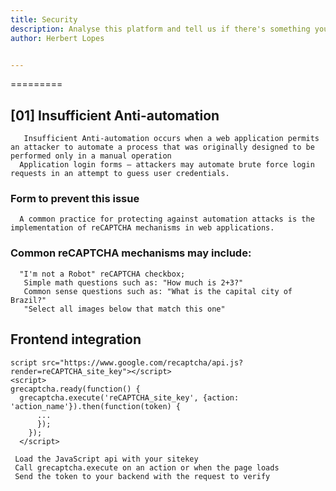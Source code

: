 ```yaml
---
title: Security
description: Analyse this platform and tell us if there's something you'd change in terms of security measures.
author: Herbert Lopes


---
```

=========


## [01] Insufficient Anti-automation
       Insufficient Anti-automation occurs when a web application permits an attacker to automate a process that was originally designed to be performed only in a manual operation
      Application login forms – attackers may automate brute force login requests in an attempt to guess user credentials.


### Form to prevent this issue

      A common practice for protecting against automation attacks is the implementation of reCAPTCHA mechanisms in web applications. 
    
### Common reCAPTCHA mechanisms may include:

      "I'm not a Robot" reCAPTCHA checkbox;
       Simple math questions such as: "How much is 2+3?"
       Common sense questions such as: "What is the capital city of Brazil?"
       "Select all images below that match this one"

## Frontend integration
    script src="https://www.google.com/recaptcha/api.js?render=reCAPTCHA_site_key"></script>
    <script>
    grecaptcha.ready(function() {
      grecaptcha.execute('reCAPTCHA_site_key', {action: 'action_name'}).then(function(token) {
          ...
          });
        });
      </script>
      
     Load the JavaScript api with your sitekey
     Call grecaptcha.execute on an action or when the page loads
     Send the token to your backend with the request to verify
